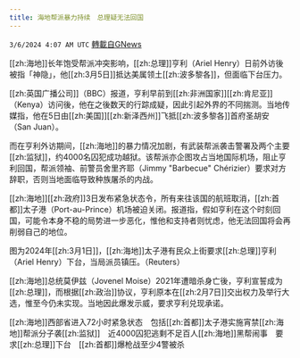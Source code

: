 ```yaml
---
title: 海地帮派暴力持续　总理疑无法回国
---
```

`3/6/2024 4:07 AM UTC` [轉載自GNews](https://gnews.org/articles/2369268)

[[zh:海地]]长年饱受帮派冲突影响，[[zh:总理]]亨利（Ariel Henry）日前外访後被指「神隐」，他[[zh:3月5日]]抵达美属领土[[zh:波多黎各]]，但面临下台压力。

[[zh:英国广播公司]]（BBC）报道，亨利早前到[[zh:非洲国家]][[zh:肯尼亚]]（Kenya）访问後，他在之後数天的行踪成疑，因此引起外界的不同揣测。当地传媒指，他在5日由[[zh:美国]][[zh:新泽西州]]飞抵[[zh:波多黎各]]首府圣胡安（San Juan）。

而在亨利外访期间，[[zh:海地]]的暴力情况加剧，有武装帮派袭击警署及两个主要[[zh:监狱]]，约4000名囚犯成功越狱。该帮派亦企图攻占当地国际机场，阻止亨利回国，帮派领袖、前警员舍里齐耶（Jimmy &quot;Barbecue&quot; Chérizier）要求对方辞职，否则当地面临导致种族屠杀的内战。

[[zh:海地]][[zh:政府]]3日发布紧急状态令，所有来往该国的航班取消，[[zh:首都]]太子港（Port-au-Prince）机场被迫关闭。报道指，假如亨利在这个时刻回国，可能令本身不稳的局势进一步恶化，惟他和支持者则忧虑，他无法回国将会再削弱自己的地位。

图为2024年[[zh:3月1日]]，[[zh:海地]]太子港有民众上街要求[[zh:总理]]亨利（Ariel Henry）下台，当局派员镇压。（Reuters）

[[zh:海地]]总统莫伊兹（Jovenel Moise）2021年遭暗杀身亡後，亨利宣誓成为[[zh:总理]]，而根据[[zh:政治]]协议，亨利原本在[[zh:2月7日]]交出权力及举行大选，惟至今仍未实现。当地因此爆发示威，要求亨利兑现承诺。

[[zh:海地]]西部省进入72小时紧急状态　包括[[zh:首都]]太子港实施宵禁[[zh:海地]]帮派分子袭[[zh:监狱]]　近4000囚犯逃剩不足百人[[zh:海地]]黑帮闹事　要求[[zh:总理]]下台　[[zh:首都]]爆枪战至少4警被杀
